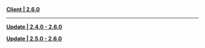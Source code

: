 **[Client | 2.6.0](https://autopatchcnws.yuanshen.com/client_app/download/pc_zip/20220318210005_l9zBcCngXHqIrxpk/YuanShen_2.6.0.zip)**

---

**[Update | 2.4.0 - 2.6.0](https://autopatchcnws.yuanshen.com/client_app/update/hk4e_cn/18/game_2.4.0_2.6.0_hdiff_SzRnD1djlW5LF3g2.zip)**

**[Update | 2.5.0 - 2.6.0](https://autopatchcnws.yuanshen.com/client_app/update/hk4e_cn/18/game_2.5.0_2.6.0_hdiff_UXOZ0Q2EvzntVa4Y.zip)**
